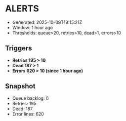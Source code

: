 # ALERTS

- Generated: 2025-10-09T19:15:21Z
- Window: 1 hour ago
- Thresholds: queue>20, retries>10, dead>1, errors>10

## Triggers
- **Retries 195 > 10**
- **Dead 187 > 1**
- **Errors 620 > 10 (since 1 hour ago)**

## Snapshot
- Queue backlog: 0
- Retries: 195
- Dead: 187
- Error lines: 620
